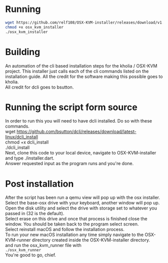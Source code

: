 # Running 
```bash
wget https://github.com/relf108/OSX-KVM-installer/releases/download/v1.5/osx_kvm_installer
chmod +x osx_kvm_installer
./osx_kvm_installer
```

# Building 
An automation of the cli based installation steps for the kholia / OSX-KVM project. This installer just calls each of the cli commands listed on the installation guide. All the credit for the software making this possible goes to kholia. <br>
All credit for dcli goes to bsutton.

# Running the script form source
In order to run this you will need to have dcli installed. Do so with these commands.  <br>
wget https://github.com/bsutton/dcli/releases/download/latest-linux/dcli_install <br>
chmod +x dcli_install <br>
./dcli_install <br>
Next, clone this code to your local device, navigate to OSX-KVM-installer and type ./installer.dart. <br>
Answer requested input as the program runs and you're done.

# Post installation
After the script has been run a qemu view will pop up with the osx installer. <br>
Select the base-osx drive with your keyboard, another window will pop up. <br>
Open the disk utility and select the drive with storage set to whatever you passed in (32 is the default). <br>
Select erase on this drive and once that process is finished close the window. You should be taken back to the program select screen.<br>
Select reinstall macOS and follow the installation process.<br>
To run your new macOS installation any time simply navigate to the OSX-KVM-runner directory created inside the OSX-KVM-installer directory.<br>
and run the osx_kvm_runner file with <br>
```./osx_kvm_runner``` <br>
You're good to go, chief.
